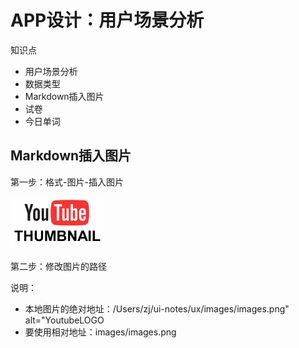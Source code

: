 # APP设计：用户场景分析

知识点

- 用户场景分析
- 数据类型
- Markdown插入图片
- 试卷
- 今日单词

## Markdown插入图片

第一步：格式-图片-插入图片

<img src="images/images.png" alt="YoutubeLOGO" style="zoom:50%;" />

第二步：修改图片的路径

说明：

- 本地图片的绝对地址：/Users/zj/ui-notes/ux/images/images.png" alt="YoutubeLOGO
- 要使用相对地址：images/images.png